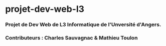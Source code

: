 # projet-dev-web-l3
### Projet de Dev Web de L3 Informatique de l'Unversité d'Angers.
### Contributeurs : Charles Sauvagnac & Mathieu Toulon